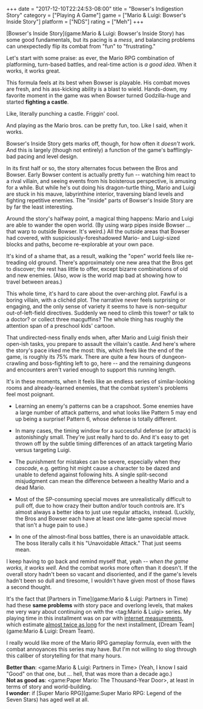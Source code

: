 +++
date = "2017-12-10T22:24:53-08:00"
title = "Bowser's Indigestion Story"
category = ["Playing A Game"]
game = ["Mario & Luigi: Bowser's Inside Story"]
platform = ["NDS"]
rating = ["Meh"]
+++

[Bowser's Inside Story](game:Mario & Luigi: Bowser's Inside Story) has some good fundamentals, but its pacing is a <i>mess</i>, and balancing problems can unexpectedly flip its combat from "fun" to "frustrating."

Let's start with some praise: as ever, the Mario RPG combination of platforming, turn-based battles, and real-time action is <i>a good idea</i>.  When it works, it works great.

This formula feels at its best when Bowser is playable.  His combat moves are fresh, and his ass-kicking ability is a blast to wield.  Hands-down, my favorite moment in the game was when Bowser turned Godzilla-huge and started <b>fighting a castle</b>.

Like, literally punching a castle.  Friggin' cool.

And playing as the Mario bros. can be pretty fun, too.  Like I said, when it works.

Bowser's Inside Story gets marks off, though, for how often it <i>doesn't</i> work.  And this is largely (though not entirely) a function of the game's bafflingly-bad pacing and level design.

In its first half or so, the story alternates focus between the Bros and Bowser.  Early Bowser content is actually pretty fun -- watching him react to a rival villain, and seeing events from his boisterous perspective, is amusing for a while.  But while he's out doing his dragon-turtle thing, Mario and Luigi are stuck in his mauve, labyrinthine interior, traversing bland levels and fighting repetitive enemies.  The "inside" parts of Bowser's Inside Story are by far the least interesting.

Around the story's halfway point, a magical thing happens: Mario and Luigi are able to wander the open world.  (By using warp pipes inside Bowser ... that warp to outside Bowser.  It's weird.)  All the outside areas that Bowser had covered, with suspiciously-foreshadowed Mario- and Luigi-sized blocks and paths, become re-explorable at your own pace.

It's kind of a shame that, as a result, walking the "open" world feels like re-treading old ground.  There's approximately one new area that the Bros get to discover; the rest has little to offer, except bizarre combinations of old and new enemies.  (Also, wow is the world map bad at showing how to travel between areas.)

This whole time, it's hard to care about the over-arching plot.  Fawful is a boring villain, with a clich&eacute;d plot.  The narrative never feels surprising or engaging, and the only sense of variety it seems to have is non-sequitur out-of-left-field directives.  Suddenly we need to climb this tower? or talk to a doctor? or collect three macguffins?  The whole thing has roughly the attention span of a preschool kids' cartoon.

That undirected-ness finally ends when, after Mario and Luigi finish their open-ish tasks, you prepare to assault the villain's castle.  And here's where the story's pace irked me the most: this, which feels like the end of the game, is roughly its 75\% mark.  There are quite a few hours of dungeon-crawling and boss-fighting left to go, here -- and the remaining dungeons and encounters aren't varied enough to support this running length.

It's in these moments, when it feels like an endless series of similar-looking rooms and already-learned enemies, that the combat system's problems feel most poignant.

* Learning an enemy's patterns can be a crapshoot.  Some enemies have a large number of attack patterns, and what looks like Pattern 5 may end up being a surprise! Pattern 6, whose defense is totally different.

* In many cases, the timing window for a successful defense (or attack) is astonishingly small.  They're just really hard to do.  And it's easy to get thrown off by the subtle timing differences of an attack targeting Mario versus targeting Luigi.

* The punishment for mistakes can be severe, especially when they <i>cascade</i>, e.g. getting hit might cause a character to be dazed and unable to defend against following hits.  A single split-second misjudgment can mean the difference between a healthy Mario and a dead Mario.

* Most of the SP-consuming special moves are unrealistically difficult to pull off, due to how crazy their button and/or touch controls are.  It's almost always a better idea to just use regular attacks, instead.  (Luckily, the Bros and Bowser each have at least one late-game special move that isn't a huge pain to use.)

* In one of the almost-final boss battles, there is an unavoidable attack.  The boss literally calls it his "Unavoidable Attack."  That just seems mean.

I keep having to go back and remind myself that, yeah -- <i>when the game works, it works well.</i>  And the combat works more often than it doesn't.  If the overall story hadn't been so vacant and disoriented, and if the game's levels hadn't been so dull and tiresome, I wouldn't have given most of those flaws a second thought.

It's the fact that [Partners in Time](game:Mario & Luigi: Partners in Time) had these <b>same problems</b> with story pace and overlong levels, that makes me very wary about continuing on with the <tag:Mario & Luigi> series.  My playing time in this installment was on par with <a href="https://howlongtobeat.com/game.php?id=5619">internet measurements</a>, which estimate <a href="https://howlongtobeat.com/game.php?id=5620">almost twice as long</a> for the next installment, [Dream Team](game:Mario & Luigi: Dream Team).

I really would like more of the Mario RPG gameplay formula, even with the combat annoyances this series may have.  But I'm not willing to slog through this caliber of storytelling for that many hours.

<b>Better than</b>: <game:Mario & Luigi: Partners in Time> (Yeah, I know I said "Good" on that one, but ... hell, that was more than a decade ago.)  
<b>Not as good as</b>: <game:Paper Mario: The Thousand-Year Door>, at least in terms of story and world-building.  
<b>I wonder</b>: if [Super Mario RPG](game:Super Mario RPG: Legend of the Seven Stars) has aged well at all.
